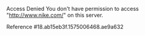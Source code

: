Access Denied You don't have permission to access "http://www.nike.com/" on this server.

Reference #18.ab15eb3f.1575006468.ae9a632